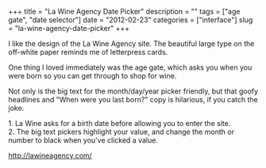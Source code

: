 +++
title = "La Wine Agency Date Picker"
description = ""
tags = ["age gate", "date selector"]
date = "2012-02-23"
categories = ["interface"]
slug = "la-wine-agency-date-picker"
+++


<p>I like the design of the La Wine Agency site. The beautiful large type on the off-white paper reminds me of letterpress cards.</p>

<p>One thing I loved immediately was the age gate, which asks you when you were born so you can get through to shop for wine.</p>

<p>Not only is the big text for the month/day/year picker friendly, but that goofy headlines and &quot;When were you last born?&quot; copy is hilarious, if you catch the joke.</p>

<div id="screens-full" class="clear"><div class="caption">1. La Wine asks for a birth date before allowing you to enter the site.</div><div class="fullimg clear"><a href="//konigi.com/media/interface/lawine-date-picker-1.png" class="group" rel="group" title="1. La Wine asks for a birth date before allowing you to enter the site."><img src="//konigi.com/media/interface/lawine-date-picker-1.png" alt="" class="img-responsive"></a></div></div><div id="screens-full" class="clear"><div class="caption">2. The big text pickers highlight your value, and change the month or number to black when you've clicked a value.</div><div class="fullimg clear"><a href="//konigi.com/media/interface/lawine-date-picker-2.png" class="group" rel="group" title="2. The big text pickers highlight your value, and change the month or number to black when you'..."><img src="//konigi.com/media/interface/lawine-date-picker-2.png" alt="" class="img-responsive"></a></div></div>        
<p><a href="http://lawineagency.com/">http://lawineagency.com/</a></p>

